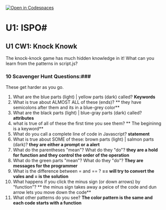 [![Open in Codespaces](https://classroom.github.com/assets/launch-codespace-2972f46106e565e64193e422d61a12cf1da4916b45550586e14ef0a7c637dd04.svg)](https://classroom.github.com/open-in-codespaces?assignment_repo_id=15832104)
# U1: ISPO#
## U1 CW1: Knock Knowk ##
The knock-knock game has much hidden knowledge in it!  What can you learn from the patterns in script.js?
### 10 Scavenger Hunt Questions:###
These get harder as you go.  
1. What are the blue parts (light) | yellow parts (dark) called?
**Keywords**
2. What is true about ALMOST ALL of these (ends)?
** they have semicolons after them and its in a blue-grey color**
3. What are the black parts (light) | blue-gray parts (dark) called?
**attributes**
4. what is true of all of these the first time you see them?
** The begininng is a keyword** 
5. What do you call a complete line of code in Javascript?
**statement**
6. What is true about SOME of these: brown parts (light) | salmon parts (dark)?
**they are either a prompt or a alert**
7. What do the parentheses "mean"?  What do they "do"?
**they are a hold for function and they control the order of the operation**
8. What do the green parts "mean"?  What do they "do"?
**They are messages for the programmer**
9. What is the difference between = and == ?
**== will try to convert the vales and = is the solution**
10. What happens if you click the minus sign (or down arrows) by "function"?
** the minus sign takes away a peice of the code and dun arrow lets you move down the code**
11. What other patterns do you see? 
**The color pattern is the same and each code starts with a function**